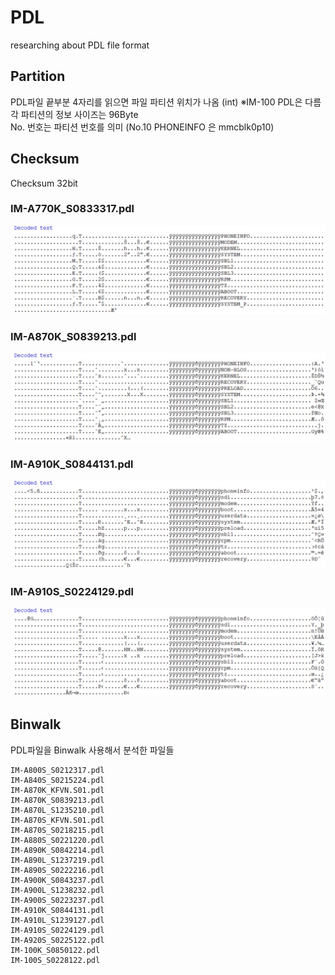 # PDL
researching about PDL file format

## Partition
PDL파일 끝부분 4자리를 읽으면 파일 파티션 위치가 나옴 (int)
※IM-100 PDL은 다름  
각 파티션의 정보 사이즈는 96Byte  
No. 번호는 파티션 번호를 의미 (No.10 PHONEINFO 은 mmcblk0p10)

## Checksum
Checksum 32bit

### IM-A770K_S0833317.pdl
![IM-A770K_S0833317.pdl](/image/IM-A770K_S0833317.jpg)

### IM-A870K_S0839213.pdl
![IM-A870K_S0839213.pdl](/image/IM-A870K_S0839213.jpg)

### IM-A910K_S0844131.pdl
![IM-A910K_S0844131.pdl](/image/IM-A910K_S0844131.jpg)

### IM-A910S_S0224129.pdl
![IM-A910S_S0224129.pdl](/image/IM-A910S_S0224129.jpg)

## Binwalk
PDL파일을 Binwalk 사용해서 분석한 파일들
<pre><code>IM-A800S_S0212317.pdl
IM-A840S_S0215224.pdl
IM-A870K_KFVN.S01.pdl
IM-A870K_S0839213.pdl
IM-A870L_S1235210.pdl
IM-A870S_KFVN.S01.pdl
IM-A870S_S0218215.pdl
IM-A880S_S0221220.pdl
IM-A890K_S0842214.pdl
IM-A890L_S1237219.pdl
IM-A890S_S0222216.pdl
IM-A900K_S0843237.pdl
IM-A900L_S1238232.pdl
IM-A900S_S0223237.pdl
IM-A910K_S0844131.pdl
IM-A910L_S1239127.pdl
IM-A910S_S0224129.pdl
IM-A920S_S0225122.pdl
IM-100K_S0850122.pdl
IM-100S_S0228122.pdl
</code></pre>
